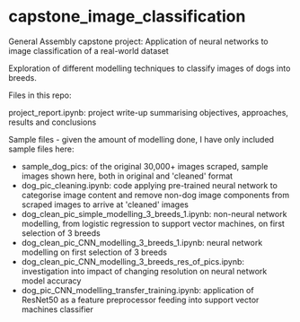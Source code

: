 # capstone_image_classification

General Assembly capstone project: Application of neural networks to image classification of a real-world dataset

Exploration of different modelling techniques to classify images of dogs into breeds.

Files in this repo:

project_report.ipynb: project write-up summarising objectives, approaches, results and conclusions

Sample files - given the amount of modelling done, I have only included sample files here:
- sample_dog_pics: of the original 30,000+ images scraped, sample images shown here, both in original and 'cleaned' format
- dog_pic_cleaning.ipynb: code applying pre-trained neural network to categorise image content and remove non-dog image components from scraped images to arrive at 'cleaned' images
- dog_clean_pic_simple_modelling_3_breeds_1.ipynb: non-neural network modelling, from logistic regression to support vector machines, on first selection of 3 breeds
- dog_clean_pic_CNN_modelling_3_breeds_1.ipynb: neural network modelling on first selection of 3 breeds
- dog_clean_pic_CNN_modelling_3_breeds_res_of_pics.ipynb: investigation into impact of changing resolution on neural network model accuracy
- dog_pic_CNN_modelling_transfer_training.ipynb: application of ResNet50 as a feature preprocessor feeding into support vector machines classifier
